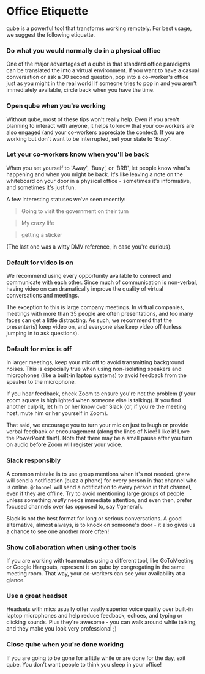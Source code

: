 # Office Etiquette

qube is a powerful tool that transforms working remotely. For best usage, we suggest the following etiquette.

### Do what you would normally do in a physical office

One of the major advantages of a qube is that standard office paradigms can be translated the into a virtual environment. If you want to have a casual conversation or ask a 30 second question, pop into a co-worker's office just as you might in the real world! If someone tries to pop in and you aren't immediately available, circle back when you have the time.

### Open qube when you're working

Without qube, most of these tips won't really help. Even if you aren't planning to interact with anyone, it helps to know that your co-workers are also engaged (and your co-workers appreciate the context). If you are working but don't want to be interrupted, set your state to 'Busy'.

### Let your co-workers know when you'll be back

When you set yourself to 'Away', 'Busy', or 'BRB',
let people know what's happening and when you might be back. It's like leaving a note on the whiteboard on your door in a physical office - sometimes it's informative, and sometimes it's just fun.  

A few interesting statuses we've seen recently:

> Going to visit the government on their turn

> My crazy life

> getting a sticker

(The last one was a witty DMV reference, in case you're curious).

### Default for video is on

We recommend using every opportunity available to connect and communicate with each other. Since much of communication is non-verbal, having video on can dramatically improve the quality of virtual conversations and meetings.

The exception to this is large company meetings. In virtual companies, meetings with more than 35 people are often presentations, and too many faces can get a little distracting. As such, we recommend that the presenter(s) keep video on, and everyone else keep video off (unless jumping in to ask questions).

### Default for mics is off

In larger meetings, keep your mic off to avoid transmitting background noises. This is especially true when using non-isolating speakers and microphones (like a built-in laptop systems) to avoid feedback from the speaker to the microphone.

If you hear feedback, check Zoom to ensure you're not the problem (f your zoom square is highlighted when someone else is talking). If you find another culprit, let him or her know over Slack (or, if you're the meeting host, mute him or her yourself in Zoom).

That said, we encourage you to turn your mic on just to laugh or provide verbal feedback or encouragement (along the lines of Nice! I like it! Love the PowerPoint flair!). Note that there may be a small pause after you turn on audio before Zoom will register your voice.

### Slack responsibly

A common mistake is to use group mentions when it's not needed. `@here` will send a notification (buzz a phone) for every person in that channel who is online. `@channel` will send a notification to every person in that channel, even if they are offline. Try to avoid mentioning large groups of people unless something _really_ needs immediate attention, and even then, prefer focused channels over (as opposed to, say #general).

Slack is not the best format for long or serious conversations. A good alternative, almost always, is to knock on someone's door - it also gives us a chance to see one another more often!

### Show collaboration when using other tools

If you are working with teammates using a different tool, like GoToMeeting or Google Hangouts, represent it on qube by congregating in the same meeting room. That way, your co-workers can see your availability at a glance.

### Use a great headset

Headsets with mics usually offer vastly superior voice quality over built-in laptop microphones and help reduce feedback, echoes, and typing or clicking sounds. Plus they're awesome - you can walk around while talking, and they make you look very professional ;)

### Close qube when you're done working

If you are going to be gone for a little while or are done for the day, exit qube. You don't want people to think you sleep in your office!
